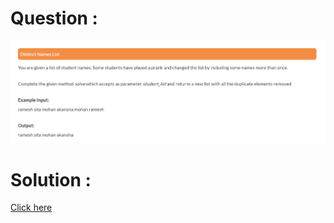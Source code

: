 # Question :
![distinct names list](https://github.com/prabhu30/coding/blob/main/Edyst/Python%20-%20Intro%20to%20Advanced/03_Conditionals%20&%20Lists/84_distinct%20names%20list/image.png)

# Solution :
[Click here](https://github.com/prabhu30/coding/blob/main/Edyst/Python%20-%20Intro%20to%20Advanced/03_Conditionals%20&%20Lists/84_distinct%20names%20list/solution.py)
